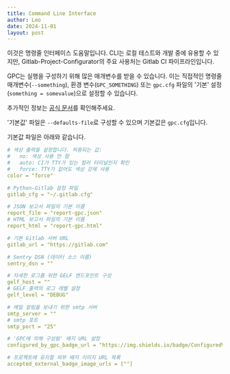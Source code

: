 ```yaml
---
title: Command Line Interface
author: Leo
date: 2024-11-01
layout: post
---
```


이것은 명령줄 인터페이스 도움말입니다. CLI는 로컬 테스트와 개발 중에 유용할 수 있지만, Gitlab-Project-Configurator의 주요 사용처는 Gitlab CI 파이프라인입니다.

GPC는 실행을 구성하기 위해 많은 매개변수를 받을 수 있습니다. 이는 직접적인 명령줄 매개변수(`--something`), 환경 변수(`GPC_SOMETHING`) 또는 `gpc.cfg` 파일의 '기본' 설정(`something = somevalue`)으로 설정할 수 있습니다.

추가적인 정보는 [공식 문서](https://grouperenault.gitlab.io/gitlab-project-configurator/docs/cli.html)를 확인해주세요.

'기본값' 파일은 `--defaults-file`로 구성할 수 있으며 기본값은 `gpc.cfg`입니다.

기본값 파일은 아래와 같습니다.

```yml
# 색상 출력을 설정합니다. 허용되는 값:
#   no: 색상 사용 안 함
#   auto: CI가 TTY가 있는 컬러 터미널인지 확인
#   force: TTY가 없어도 색상 강제 사용
color = "force"

# Python-Gitlab 설정 파일
gitlab_cfg = "~/.gitlab.cfg"

# JSON 보고서 파일의 기본 이름
report_file = "report-gpc.json"
# HTML 보고서 파일의 기본 이름
report_html = "report-gpc.html"

# 기본 Gitlab 서버 URL
gitlab_url = "https://gitlab.com"

# Sentry DSN (데이터 소스 이름)
sentry_dsn = ""

# 자세한 로그를 위한 GELF 엔드포인트 구성
gelf_host = ""
# GELF 출력의 로그 레벨 설정
gelf_level = "DEBUG"

# 메일 알림을 보내기 위한 smtp 서버
smtp_server = ""
# smtp 포트
smtp_port = "25"

# 'GPC에 의해 구성됨' 배지 URL 설정
configured_by_gpc_badge_url = "https://img.shields.io/badge/Configured%20by-GPC-green.svg"

# 프로젝트에 유지할 외부 배지 이미지 URL 목록
accepted_external_badge_image_urls = [""]
```
